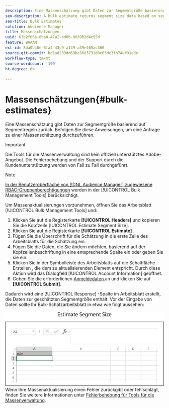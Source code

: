 ```yaml
---
description: Eine Massenschätzung gibt Daten zur Segmentgröße basierend auf Segmentregeln zurück. Befolgen Sie diese Anweisungen, um eine Anfrage zu einer Massenschätzung durchzuführen.
seo-description: A bulk estimate returns segment size data based on segment rules. Follow these instructions to make a bulk estimate request.
seo-title: Bulk Estimates
solution: Audience Manager
title: Massenschätzungen
uuid: 63b2f06a-8ba0-47a2-bd0b-8039b2d4c95d
feature: BAAAM
exl-id: 8da0b48e-6fa4-43c9-a149-a39e465ac366
source-git-commit: bd1ad233dd69bc8683731d0c63dc3fb74ef91ade
workflow-type: tm+mt
source-wordcount: '199'
ht-degree: 0%

---
```


# Massenschätzungen{#bulk-estimates}

Eine Massenschätzung gibt Daten zur Segmentgröße basierend auf Segmentregeln zurück. Befolgen Sie diese Anweisungen, um eine Anfrage zu einer Massenschätzung durchzuführen.

>[!IMPORTANT]
>
>Die Tools für die Massenverwaltung sind kein offiziell unterstütztes Adobe-Angebot. Die Fehlerbehebung und der Support durch die Kundenunterstützung werden von Fall zu Fall durchgeführt.

<!-- 

t_bulk_estimates.xml

 -->

>[!NOTE]
>
>[In der Benutzeroberfläche von [!DNL Audience Manager] zugewiesene RBAC-Gruppenberechtigungen](../../features/administration/administration-overview.md) werden in der [!UICONTROL Bulk Management Tools] berücksichtigt.

Um Massenaktualisierungen vorzunehmen, öffnen Sie das Arbeitsblatt [!UICONTROL Bulk Management Tools] und:

1. Klicken Sie auf die Registerkarte **[!UICONTROL Headers]** und kopieren Sie die Kopfzeile [!UICONTROL Estimate Segment Size].
2. Klicken Sie auf die Registerkarte **[!UICONTROL Estimate]** .
3. Fügen Sie die Überschrift für die Schätzung in die erste Zeile des Arbeitsblatts für die Schätzung ein.
4. Fügen Sie die Daten, die Sie ändern möchten, basierend auf der Kopfzeilenbeschriftung in eine entsprechende Spalte ein oder geben Sie sie ein.
5. Klicken Sie in der Symbolleiste des Arbeitsblatts auf die Schaltfläche Erstellen , die dem zu aktualisierenden Element entspricht.
Durch diese Aktion wird das Dialogfeld [!UICONTROL Account Information] geöffnet.
6. Geben Sie die erforderlichen [Anmeldedaten ](../../reference/bulk-management-tools/bulk-management-intro.md#auth-reqs) an und klicken Sie auf **[!UICONTROL Submit]**.

Dadurch wird eine [!UICONTROL Response] -Spalte im Arbeitsblatt erstellt, die Daten zur geschätzten Segmentgröße enthält. Vor der Eingabe von Daten sollte Ihr Bulk-Schätzarbeitsblatt in etwa wie folgt aussehen:

![](assets/estimate.png)
Wenn Ihre Massenaktualisierung einen Fehler zurückgibt oder fehlschlägt, finden Sie weitere Informationen unter [Fehlerbehebung für Tools für die Massenverwaltung](../../reference/bulk-management-tools/bulk-troubleshooting.md).
